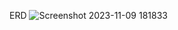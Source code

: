 ERD
![Screenshot 2023-11-09 181833](https://github.com/Nazaninns/Snapp-Food/assets/119098166/807e273d-60c9-4292-b07f-cd0fddc9064a)
